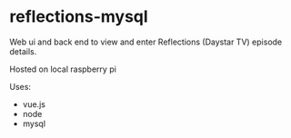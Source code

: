 # reflections-mysql

Web ui and back end to view and enter Reflections (Daystar TV) episode details.

Hosted on local raspberry pi

Uses:
- vue.js
- node
- mysql

